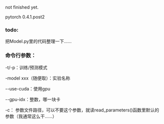 not finished yet.

pytorch 0.4.1.post2

### todo:

把Model.py里的代码整理一下……

### 命令行参数：

-t/-p：训练/预测模式

-model xxx（随便取）：实验名称

--use-cuda：使用gpu

--gpu-idx：整数，哪一块卡

-c： 参数文件路径，可以不要这个参数，就读read_parameters()函数里默认的参数（我通常这么干……）

